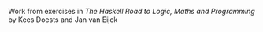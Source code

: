 Work from exercises in _The Haskell Road to Logic, Maths and Programming_ by Kees Doests and Jan van Eijck